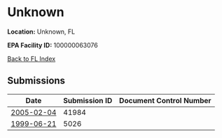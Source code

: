 # Unknown

**Location:** Unknown, FL

**EPA Facility ID:** 100000063076

[Back to FL Index](../../index.md)

## Submissions

| Date | Submission ID | Document Control Number |
|------|--------------|-------------------------|
| [2005-02-04](submissions/41984.md) | 41984 |  |
| [1999-06-21](submissions/5026.md) | 5026 |  |
